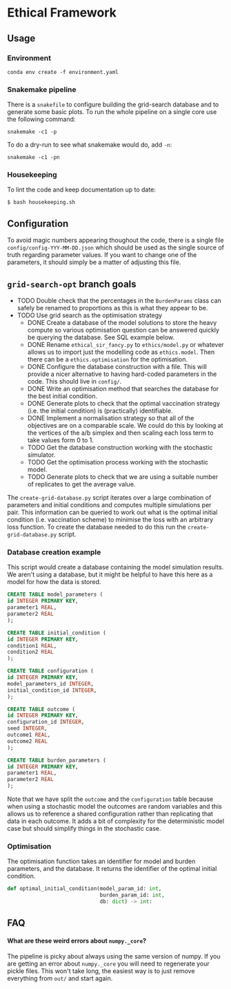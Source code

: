 # Ethical Framework

## Usage

### Environment

```
conda env create -f environment.yaml
```

### Snakemake pipeline

There is a `snakefile` to configure building the grid-search database
and to generate some basic plots. To run the whole pipeline on a
single core use the following command:

```
snakemake -c1 -p
```

To do a dry-run to see what snakemake would do, add `-n`:

```
snakemake -c1 -pn
```

### Housekeeping

To lint the code and keep documentation up to date:

```
$ bash housekeeping.sh
```

## Configuration

To avoid magic numbers appearing thoughout the code, there is a single
file `config/config-YYY-MM-DD.json` which should be used as the single
source of truth regarding parameter values. If you want to change one
of the parameters, it should simply be a matter of adjusting this
file.

## `grid-search-opt` branch goals

- TODO Double check that the percentages in the `BurdenParams` class
  can safely be renamed to proportions as this is what they appear to
  be.
- TODO Use grid search as the optimisation strategy
  + DONE Create a database of the model solutions to store the heavy
    compute so various optimisation question can be answered quickly
    be querying the database. See SQL example below.
  + DONE Rename `ethical_sir_fancy.py` to `ethics/model.py` or
    whatever allows us to import just the modelling code as
    `ethics.model`. Then there can be a `ethics.optimisation` for the
    optimisation.
  + DONE Configure the database construction with a file. This will
    provide a nicer alternative to having hard-coded parameters in the
    code. This should live in `config/`.
  + DONE Write an optimisation method that searches the database for
    the best initial condition.
  + DONE Generate plots to check that the optimal vaccination strategy
    (i.e. the initial condition) is (practically) identifiable.
  + DONE Implement a normalisation strategy so that all of the
    objectives are on a comparable scale. We could do this by looking
    at the vertices of the a/b simplex and then scaling each loss term
    to take values form 0 to 1.
  + TODO Get the database construction working with the stochastic
    simulator.
  + TODO Get the optimisation process working with the stochastic
    model.
  + TODO Generate plots to check that we are using a suitable number
    of replicates to get the average value.

The `create-grid-database.py` script iterates over a large combination
of parameters and initial conditions and computes multiple simulations
per pair. This information can be queried to work out what is the
optimal initial condition (i.e. vaccination scheme) to minimise the
loss with an arbitrary loss function. To create the database needed to
do this run the `create-grid-database.py` script.

### Database creation example

This script would create a database containing the model simulation
results. We aren't using a database, but it might be helpful to have
this here as a model for how the data is stored.

```sql
CREATE TABLE model_parameters (
id INTEGER PRIMARY KEY,
parameter1 REAL,
parameter2 REAL
);

CREATE TABLE initial_condition (
id INTEGER PRIMARY KEY,
condition1 REAL,
condition2 REAL
);

CREATE TABLE configuration (
id INTEGER PRIMARY KEY,
model_parameters_id INTEGER,
initial_condition_id INTEGER,
);

CREATE TABLE outcome (
id INTEGER PRIMARY KEY,
configuration_id INTEGER,
seed INTEGER,
outcome1 REAL,
outcome2 REAL
);

CREATE TABLE burden_parameters (
id INTEGER PRIMARY KEY,
parameter1 REAL,
parameter2 REAL
);
```

Note that we have split the `outcome` and the `configuration` table
because when using a stochastic model the outcomes are random
variables and this allows us to reference a shared configuration
rather than replicating that data in each outcome. It adds a bit of
complexity for the deterministic model case but should simplify things
in the stochastic case.

### Optimisation

The optimisation function takes an identifier for model and burden
parameters, and the database. It returns the identifier of the optimal
initial condition.

```python
def optimal_initial_condition(model_param_id: int,
                              burden_param_id: int,
                              db: dict) -> int:
```

## FAQ

#### What are these weird errors about `numpy._core`?

The pipeline is picky about always using the same version of numpy. If
you are getting an error about `numpy._core` you will need to
regenerate your pickle files. This won't take long, the easiest way is
to just remove everything from `out/` and start again.
